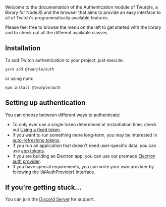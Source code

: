 Welcome to the documentation of the Authentication module of Twurple, a library for NodeJS and the browser that aims to provide an easy interface
to all of Twitch's programmatically available features.

Please feel free to browse the menu on the left to get started with the library and to check out all the different available classes.

## Installation

To add Twitch authentication to your project, just execute:

	yarn add @twurple/auth

or using npm:

	npm install @twurple/auth

## Setting up authentication

You can choose between different ways to authenticate:

- To only ever use a single token determined at instantiation time, check out [Using a fixed token](/auth/docs/providers/static).
- If you want to run something more long-term, you may be interested in [auto-refreshing tokens](/auth/docs/providers/refreshable).
- If you run an application that doesn't need user-specific data, you can use [app tokens](/auth/docs/providers/client-credentials).
- If you are building an Electron app, you can use our premade [Electron auth provider](/auth/docs/providers/electron).
- If you have special requirements, you can write your own provider by following the {@AuthProvider} interface.

## If you're getting stuck...

You can join the [Discord Server](https://discord.gg/b9ZqMfz) for support.
